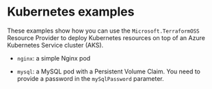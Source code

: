 # Kubernetes examples

These examples show how you can use the `Microsoft.TerraformOSS` Resource Provider to deploy Kubernetes resources on top of an Azure Kubernetes Service cluster (AKS).

- `nginx`: a simple Nginx pod

- `mysql`: a MySQL pod with a Persistent Volume Claim. You need to provide a password in the `mySqlPassword` parameter.
